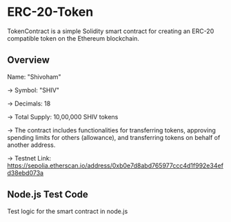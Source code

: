 # ERC-20-Token

TokenContract is a simple Solidity smart contract for creating an ERC-20 compatible token on the Ethereum blockchain.


## Overview

Name: "Shivoham"

-> Symbol: "SHIV"

-> Decimals: 18

-> Total Supply: 10,00,000 SHIV tokens

-> The contract includes functionalities for transferring tokens, approving spending limits for others (allowance), and transferring tokens on 
   behalf of another address.

-> Testnet Link: https://sepolia.etherscan.io/address/0xb0e7d8abd765977ccc4d1f992e34efd38ebd073a


## Node.js Test Code

Test logic for the smart contract in node.js  



